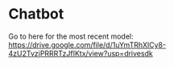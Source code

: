 # Chatbot

Go to here for the most recent model:
https://drive.google.com/file/d/1uYmTRhXlCy8-4zU2TvzjPRRRTzJfIKtx/view?usp=drivesdk
